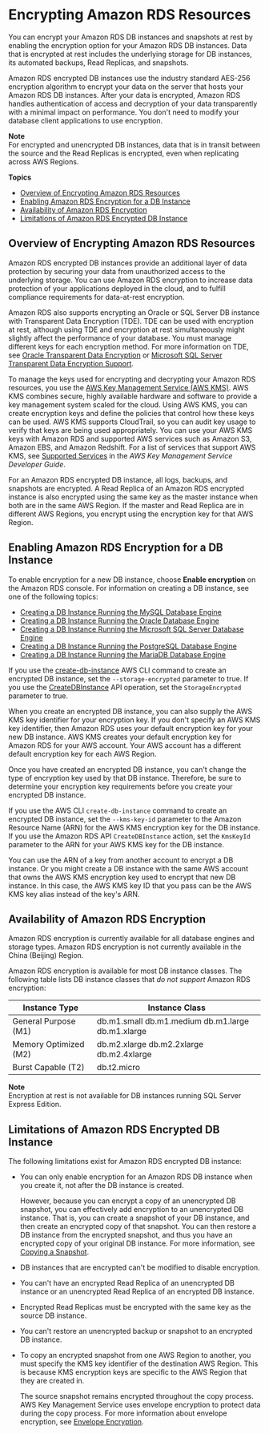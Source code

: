 # Encrypting Amazon RDS Resources<a name="Overview.Encryption"></a>

You can encrypt your Amazon RDS DB instances and snapshots at rest by enabling the encryption option for your Amazon RDS DB instances\. Data that is encrypted at rest includes the underlying storage for DB instances, its automated backups, Read Replicas, and snapshots\.

Amazon RDS encrypted DB instances use the industry standard AES\-256 encryption algorithm to encrypt your data on the server that hosts your Amazon RDS DB instances\. After your data is encrypted, Amazon RDS handles authentication of access and decryption of your data transparently with a minimal impact on performance\. You don't need to modify your database client applications to use encryption\.

**Note**  
For encrypted and unencrypted DB instances, data that is in transit between the source and the Read Replicas is encrypted, even when replicating across AWS Regions\.

**Topics**
+ [Overview of Encrypting Amazon RDS Resources](#Overview.Encryption.Overview)
+ [Enabling Amazon RDS Encryption for a DB Instance](#Overview.Encryption.Enabling)
+ [Availability of Amazon RDS Encryption](#Overview.Encryption.Availability)
+ [Limitations of Amazon RDS Encrypted DB Instance](#Overview.Encryption.Limitations)

## Overview of Encrypting Amazon RDS Resources<a name="Overview.Encryption.Overview"></a>

Amazon RDS encrypted DB instances provide an additional layer of data protection by securing your data from unauthorized access to the underlying storage\. You can use Amazon RDS encryption to increase data protection of your applications deployed in the cloud, and to fulfill compliance requirements for data\-at\-rest encryption\.

Amazon RDS also supports encrypting an Oracle or SQL Server DB instance with Transparent Data Encryption \(TDE\)\. TDE can be used with encryption at rest, although using TDE and encryption at rest simultaneously might slightly affect the performance of your database\. You must manage different keys for each encryption method\. For more information on TDE, see [Oracle Transparent Data Encryption](Appendix.Oracle.Options.AdvSecurity.md) or [Microsoft SQL Server Transparent Data Encryption Support](Appendix.SQLServer.Options.TDE.md)\.

To manage the keys used for encrypting and decrypting your Amazon RDS resources, you use the [AWS Key Management Service \(AWS KMS\)](https://docs.aws.amazon.com/kms/latest/developerguide/)\. AWS KMS combines secure, highly available hardware and software to provide a key management system scaled for the cloud\. Using AWS KMS, you can create encryption keys and define the policies that control how these keys can be used\. AWS KMS supports CloudTrail, so you can audit key usage to verify that keys are being used appropriately\. You can use your AWS KMS keys with Amazon RDS and supported AWS services such as Amazon S3, Amazon EBS, and Amazon Redshift\. For a list of services that support AWS KMS, see [Supported Services](https://docs.aws.amazon.com/kms/latest/developerguide/services.html) in the *AWS Key Management Service Developer Guide*\.

For an Amazon RDS encrypted DB instance, all logs, backups, and snapshots are encrypted\. A Read Replica of an Amazon RDS encrypted instance is also encrypted using the same key as the master instance when both are in the same AWS Region\. If the master and Read Replica are in different AWS Regions, you encrypt using the encryption key for that AWS Region\.

## Enabling Amazon RDS Encryption for a DB Instance<a name="Overview.Encryption.Enabling"></a>

To enable encryption for a new DB instance, choose **Enable encryption** on the Amazon RDS console\. For information on creating a DB instance, see one of the following topics:
+ [Creating a DB Instance Running the MySQL Database Engine](USER_CreateInstance.md)
+ [Creating a DB Instance Running the Oracle Database Engine](USER_CreateOracleInstance.md)
+ [Creating a DB Instance Running the Microsoft SQL Server Database Engine](USER_CreateMicrosoftSQLServerInstance.md)
+ [Creating a DB Instance Running the PostgreSQL Database Engine](USER_CreatePostgreSQLInstance.md)
+ [Creating a DB Instance Running the MariaDB Database Engine](USER_CreateMariaDBInstance.md)

If you use the [create\-db\-instance](https://docs.aws.amazon.com/cli/latest/reference/rds/create-db-instance.html) AWS CLI command to create an encrypted DB instance, set the `--storage-encrypted` parameter to true\. If you use the [CreateDBInstance](https://docs.aws.amazon.com/AmazonRDS/latest/APIReference/API_CreateDBInstance.html) API operation, set the `StorageEncrypted` parameter to true\.

When you create an encrypted DB instance, you can also supply the AWS KMS key identifier for your encryption key\. If you don't specify an AWS KMS key identifier, then Amazon RDS uses your default encryption key for your new DB instance\. AWS KMS creates your default encryption key for Amazon RDS for your AWS account\. Your AWS account has a different default encryption key for each AWS Region\.

Once you have created an encrypted DB instance, you can't change the type of encryption key used by that DB instance\. Therefore, be sure to determine your encryption key requirements before you create your encrypted DB instance\.

If you use the AWS CLI `create-db-instance` command to create an encrypted DB instance, set the `--kms-key-id` parameter to the Amazon Resource Name \(ARN\) for the AWS KMS encryption key for the DB instance\. If you use the Amazon RDS API `CreateDBInstance` action, set the `KmsKeyId` parameter to the ARN for your AWS KMS key for the DB instance\.

You can use the ARN of a key from another account to encrypt a DB instance\. Or you might create a DB instance with the same AWS account that owns the AWS KMS encryption key used to encrypt that new DB instance\. In this case, the AWS KMS key ID that you pass can be the AWS KMS key alias instead of the key's ARN\.

## Availability of Amazon RDS Encryption<a name="Overview.Encryption.Availability"></a>

Amazon RDS encryption is currently available for all database engines and storage types\. Amazon RDS encryption is not currently available in the China \(Beijing\) Region\.

Amazon RDS encryption is available for most DB instance classes\. The following table lists DB instance classes that *do not support* Amazon RDS encryption:


| Instance Type | Instance Class | 
| --- | --- | 
| General Purpose \(M1\) |  db\.m1\.small db\.m1\.medium db\.m1\.large db\.m1\.xlarge  | 
| Memory Optimized \(M2\) |  db\.m2\.xlarge db\.m2\.2xlarge db\.m2\.4xlarge  | 
| Burst Capable \(T2\) |  db\.t2\.micro  | 

**Note**  
Encryption at rest is not available for DB instances running SQL Server Express Edition\.   

## Limitations of Amazon RDS Encrypted DB Instance<a name="Overview.Encryption.Limitations"></a>

The following limitations exist for Amazon RDS encrypted DB instance:
+ You can only enable encryption for an Amazon RDS DB instance when you create it, not after the DB instance is created\.

  However, because you can encrypt a copy of an unencrypted DB snapshot, you can effectively add encryption to an unencrypted DB instance\. That is, you can create a snapshot of your DB instance, and then create an encrypted copy of that snapshot\. You can then restore a DB instance from the encrypted snapshot, and thus you have an encrypted copy of your original DB instance\. For more information, see [Copying a Snapshot](USER_CopySnapshot.md)\.
+ DB instances that are encrypted can't be modified to disable encryption\.
+ You can't have an encrypted Read Replica of an unencrypted DB instance or an unencrypted Read Replica of an encrypted DB instance\.
+ Encrypted Read Replicas must be encrypted with the same key as the source DB instance\.
+ You can't restore an unencrypted backup or snapshot to an encrypted DB instance\.
+ To copy an encrypted snapshot from one AWS Region to another, you must specify the KMS key identifier of the destination AWS Region\. This is because KMS encryption keys are specific to the AWS Region that they are created in\.

   The source snapshot remains encrypted throughout the copy process\. AWS Key Management Service uses envelope encryption to protect data during the copy process\. For more information about envelope encryption, see [ Envelope Encryption](https://docs.aws.amazon.com/kms/latest/developerguide/concepts.html#enveloping)\.